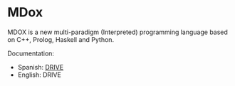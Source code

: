 # MDox
MDOX is a new multi-paradigm (Interpreted) programming language based on C++, Prolog, Haskell and Python.

Documentation:
- Spanish: [DRIVE](https://drive.google.com/file/d/1O8RTE6eyEwbRbzIehRRCBzP8QZVor-3_/view?usp=sharing)
- English: DRIVE

